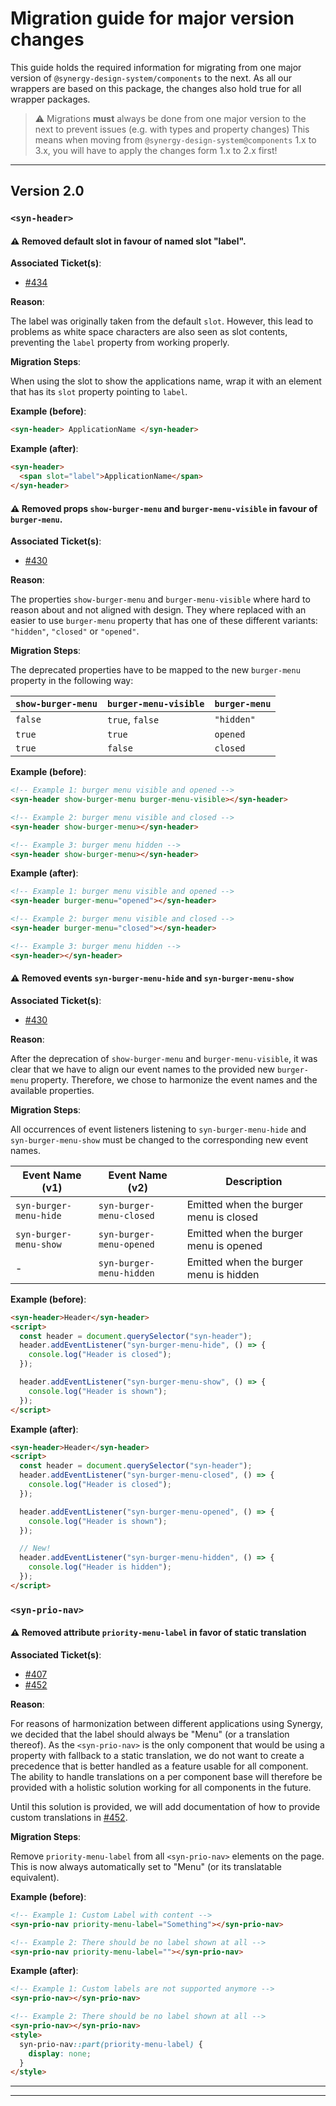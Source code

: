 # Migration guide for major version changes

This guide holds the required information for migrating from one major version of `@synergy-design-system/components` to the next.
As all our wrappers are based on this package, the changes also hold true for all wrapper packages.

> ⚠️ Migrations **must** always be done from one major version to the next to prevent issues (e.g. with types and property changes)
> This means when moving from `@synergy-design-system@components` 1.x to 3.x,
> you will have to apply the changes form 1.x to 2.x first!

---

## Version 2.0

### `<syn-header>`

#### ⚠️ Removed default slot in favour of named slot "label".

**Associated Ticket(s)**:

- [#434](https://github.com/synergy-design-system/synergy-design-system/issues/434)

**Reason**:

The label was originally taken from the default `slot`.
However, this lead to problems as white space characters are also seen as slot contents, preventing the `label` property from working properly.

**Migration Steps**:

When using the slot to show the applications name, wrap it with an element that has its `slot` property pointing to `label`.

**Example (before)**:

```html
<syn-header> ApplicationName </syn-header>
```

**Example (after)**:

```html
<syn-header>
  <span slot="label">ApplicationName</span>
</syn-header>
```

#### ⚠️ Removed props `show-burger-menu` and `burger-menu-visible` in favour of `burger-menu`.

**Associated Ticket(s)**:

- [#430](https://github.com/synergy-design-system/synergy-design-system/issues/430)

**Reason**:

The properties `show-burger-menu` and `burger-menu-visible` where hard to reason about and not aligned with design. They where replaced with an easier to use `burger-menu` property that has one of these different variants: `"hidden"`, `"closed"` or `"opened"`.

**Migration Steps**:

The deprecated properties have to be mapped to the new `burger-menu` property in the following way:

| `show-burger-menu` | `burger-menu-visible` | `burger-menu` |
| :----------------- | :-------------------- | :------------ |
| `false`            | `true`, `false`       | `"hidden"`    |
| `true`             | `true`                | `opened`      |
| `true`             | `false`               | `closed`      |

**Example (before)**:

```html
<!-- Example 1: burger menu visible and opened -->
<syn-header show-burger-menu burger-menu-visible></syn-header>

<!-- Example 2: burger menu visible and closed -->
<syn-header show-burger-menu></syn-header>

<!-- Example 3: burger menu hidden -->
<syn-header show-burger-menu></syn-header>
```

**Example (after)**:

```html
<!-- Example 1: burger menu visible and opened -->
<syn-header burger-menu="opened"></syn-header>

<!-- Example 2: burger menu visible and closed -->
<syn-header burger-menu="closed"></syn-header>

<!-- Example 3: burger menu hidden -->
<syn-header></syn-header>
```

#### ⚠️ Removed events `syn-burger-menu-hide` and `syn-burger-menu-show`

**Associated Ticket(s)**:

- [#430](https://github.com/synergy-design-system/synergy-design-system/issues/430)

**Reason**:

After the deprecation of `show-burger-menu` and `burger-menu-visible`, it was clear that we have to align our event names to the provided new `burger-menu` property. Therefore, we chose to harmonize the event names and the available properties.

**Migration Steps**:

All occurrences of event listeners listening to `syn-burger-menu-hide` and `syn-burger-menu-show` must be changed to the corresponding new event names.

| Event Name (v1)        | Event Name (v2)          | Description                            |
| ---------------------- | ------------------------ | -------------------------------------- |
| `syn-burger-menu-hide` | `syn-burger-menu-closed` | Emitted when the burger menu is closed |
| `syn-burger-menu-show` | `syn-burger-menu-opened` | Emitted when the burger menu is opened |
| -                      | `syn-burger-menu-hidden` | Emitted when the burger menu is hidden |

**Example (before)**:

```html
<syn-header>Header</syn-header>
<script>
  const header = document.querySelector("syn-header");
  header.addEventListener("syn-burger-menu-hide", () => {
    console.log("Header is closed");
  });

  header.addEventListener("syn-burger-menu-show", () => {
    console.log("Header is shown");
  });
</script>
```

**Example (after)**:

```html
<syn-header>Header</syn-header>
<script>
  const header = document.querySelector("syn-header");
  header.addEventListener("syn-burger-menu-closed", () => {
    console.log("Header is closed");
  });

  header.addEventListener("syn-burger-menu-opened", () => {
    console.log("Header is shown");
  });

  // New!
  header.addEventListener("syn-burger-menu-hidden", () => {
    console.log("Header is hidden");
  });
</script>
```

### `<syn-prio-nav>`

#### ⚠️ Removed attribute `priority-menu-label` in favor of static translation

**Associated Ticket(s)**:

- [#407](https://github.com/synergy-design-system/synergy-design-system/issues/407)
- [#452](https://github.com/synergy-design-system/synergy-design-system/issues/452)

**Reason**:

For reasons of harmonization between different applications using Synergy, we decided that the label should always be "Menu" (or a translation thereof).
As the `<syn-prio-nav>` is the only component that would be using a property with fallback to a static translation, we do not want to create a precedence that is better handled as a feature usable for all component. The ability to handle translations on a per component base will therefore be provided with a holistic solution working for all components in the future.

Until this solution is provided, we will add documentation of how to provide custom translations in [#452](https://github.com/synergy-design-system/synergy-design-system/issues/452).

**Migration Steps**:

Remove `priority-menu-label` from all `<syn-prio-nav>` elements on the page. This is now always automatically set to "Menu" (or its translatable equivalent).

**Example (before)**:

```html
<!-- Example 1: Custom Label with content -->
<syn-prio-nav priority-menu-label="Something"></syn-prio-nav>

<!-- Example 2: There should be no label shown at all -->
<syn-prio-nav priority-menu-label=""></syn-prio-nav>
```

**Example (after)**:

```html
<!-- Example 1: Custom labels are not supported anymore -->
<syn-prio-nav></syn-prio-nav>

<!-- Example 2: There should be no label shown at all -->
<syn-prio-nav></syn-prio-nav>
<style>
  syn-prio-nav::part(priority-menu-label) {
    display: none;
  }
</style>
```

---

---

<!-- USE THIS AS A TEMPLATE FOR ADDITIONAL MIGRATION STEPS

### `<syn-COMPONENT>`

#### ⚠️ DESCRIBE THE CHANGE HERE

**Associated Ticket(s)**:

- [#1](https://github.com/synergy-design-system/synergy-design-system/issues/1)

**Reason**:

DESCRIBE THE REASON FOR THIS CHANGE

**Migration Steps**:

MIGRATION IN TEXT FORM

**Example (before)**:

```html
EXAMPLE BEFORE THE CHANGE
```

**Example (after)**:

```html
EXAMPLE AFTER THE CHANGE
```

---

-->
